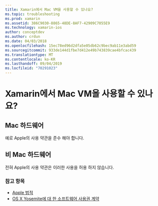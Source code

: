 ```yaml
---
title: Xamarin에서 Mac VM을 사용할 수 있나요?
ms.topic: troubleshooting
ms.prod: xamarin
ms.assetid: 386C9030-8865-48DE-8AF7-42909C7055E9
ms.technology: xamarin-ios
author: conceptdev
ms.author: crdun
ms.date: 04/03/2018
ms.openlocfilehash: 15ec78ed96d2dfa5e05db62c9bec9ab11e3abd59
ms.sourcegitcommit: 933de144d1fbe7d412e49b743839cae4bfcac439
ms.translationtype: MT
ms.contentlocale: ko-KR
ms.lasthandoff: 09/04/2019
ms.locfileid: "70291023"
---
```

# <a name="can-i-use-a-mac-vm-with-xamarin"></a>Xamarin에서 Mac VM을 사용할 수 있나요? 

## <a name="mac-hardware"></a>Mac 하드웨어
예로 Apple의 사용 약관을 준수 해야 합니다.

## <a name="non-mac-hardware"></a>비 Mac 하드웨어
전혀 Apple의 사용 약관은 이러한 사용을 허용 하지 않습니다.

### <a name="see-also"></a>참고 항목
- [Apple 법적](https://www.apple.com/legal/)
- [OS X Yosemite에 대 한 소프트웨어 사용권 계약](http://images.apple.com/legal/sla/docs/OSX10103.pdf)

